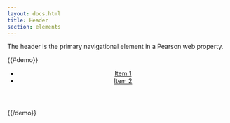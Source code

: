```yaml
---
layout: docs.html
title: Header
section: elements
---
```


The header is the primary navigational element in a Pearson web property.

{{#demo}}
<header class="pe-header">
  <section class="pe-header__section">

  </section>
  <section class="pe-header__section pe-header__section--right">
    <nav class="pe-header__nav">
      <ul class="pe-header__nav-items">
        <li class="pe-header__nav-item">
          <a href="#">Item 1</a>
        </li>
        <li class="pe-header__nav-item">
          <a href="#">Item 2</a>
        </li>
      </ul>
    </nav>
  </section>
</header>
{{/demo}}
